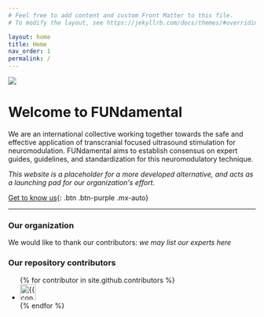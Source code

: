 ```yaml
---
# Feel free to add content and custom Front Matter to this file.
# To modify the layout, see https://jekyllrb.com/docs/themes/#overriding-theme-defaults

layout: home
title: Home
nav_order: 1
permalink: /
---
```

![](./media/Background.png)

# Welcome to FUNdamental
We are an international collective working together towards the safe and effective application of transcranial focused ultrasound stimulation for neuromodulation. FUNdamental aims to establish consensus on expert guides, guidelines, and standardization for this neuromodulatory technique. 

*This website is a placeholder for a more developed alternative, and acts as a launching pad for our organization's effort.*

[Get to know us](./about/){: .btn .btn-purple .mx-auto}

---

### Our organization

We would like to thank our contributors:
*we may list our experts here*

### Our repository contributors

<ul class="list-style-none">
{% for contributor in site.github.contributors %}
  <li class="d-inline-block mr-1">
     <a href="{{ contributor.html_url }}"><img src="{{ contributor.avatar_url }}" width="32" height="32" alt="{{ contributor.login }}"/></a>
  </li>
{% endfor %}
</ul>


<!--
[I'm an inline-style link](https://www.google.com)

[I'm a relative reference to a repository file](../blob/master/LICENSE)

You can find a link to our full size logo [here](./media/FundamentalLogo1.png). -->
